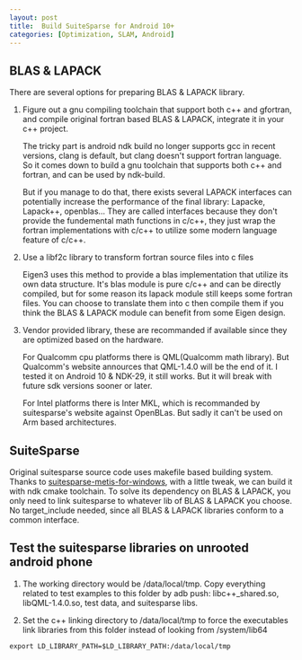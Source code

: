 ```yaml
---
layout: post
title:  Build SuiteSparse for Android 10+
categories: [Optimization, SLAM, Android]
---
```


## BLAS & LAPACK

There are several options for preparing BLAS & LAPACK library. 

1. Figure out a gnu compiling toolchain that support both c++ and gfortran, and compile original fortran based BLAS & LAPACK, integrate it in your c++ project. 
	
	The tricky part is android ndk build no longer supports gcc in recent versions, clang is default, but clang doesn't support fortran language. So it comes down to build a gnu toolchain that supports both c++ and fortran, and can be used by ndk-build. 

	But if you manage to do that, there exists several LAPACK interfaces can potentially increase the performance of the final library: Lapacke, Lapack++, openblas... They are called interfaces because they don't provide the fundemental math functions in c/c++, they just wrap the fortran implementations with c/c++ to utilize some modern language feature of c/c++. 

2. Use a libf2c library to transform fortran source files into c files

	Eigen3 uses this method to provide a blas implementation that utilize its own data structure. It's blas module is pure c/c++ and can be directly compiled, but for some reason its lapack module still keeps some fortran files. You can choose to translate them into c then compile them if you think the BLAS & LAPACK module can benefit from some Eigen design.  

3. Vendor provided library, these are recommanded if available since they are optimized based on the hardware.

	For Qualcomm cpu platforms there is QML(Qualcomm math library). But Qualcomm's website annources that QML-1.4.0 will be the end of it. I tested it on Android 10 & NDK-29, it still works. But it will break with future sdk versions sooner or later.

	For Intel platforms there is Inter MKL, which is recommanded by suitesparse's website against OpenBLas. But sadly it can't be used on Arm based architectures. 

## SuiteSparse

Original suitesparse source code uses makefile based building system. Thanks to [suitesparse-metis-for-windows](https://github.com/jlblancoc/suitesparse-metis-for-windows), with a little tweak, we can build it with ndk cmake toolchain. To solve its dependency on BLAS & LAPACK, you only need to link suitesparse to whatever lib of BLAS & LAPACK you choose. No target_include needed, since all BLAS & LAPACK libraries conform to a common interface. 

## Test the suitesparse libraries on unrooted android phone

1. The working directory would be /data/local/tmp. Copy everything related to test examples to this folder by adb push: libc++_shared.so, libQML-1.4.0.so, test data, and suitesparse libs. 

2. Set the c++ linking directory to /data/local/tmp to force the executables link libraries from this folder instead of looking from /system/lib64
```shell
export LD_LIBRARY_PATH=$LD_LIBRARY_PATH:/data/local/tmp
```